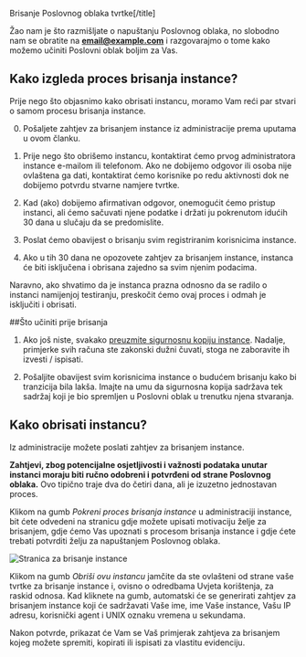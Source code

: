 Brisanje Poslovnog oblaka tvrtke[/title]

<div class="card-panel blue-text text-darken-2">Žao nam je što razmišljate o napuštanju Poslovnog oblaka, no slobodno nam se obratite na <b><a href="mailto:email@example.com">email@example.com</a></b> i razgovarajmo o tome kako možemo učiniti Poslovni oblak boljim za Vas.</div>

## Kako izgleda proces brisanja instance?

Prije nego što objasnimo kako obrisati instancu, moramo Vam reći par stvari o samom procesu brisanja instance. 

0. Pošaljete zahtjev za brisanjem instance iz administracije prema uputama u ovom članku.

1. Prije nego što obrišemo instancu, kontaktirat ćemo prvog administratora instance e-mailom ili telefonom. Ako ne dobijemo odgovor ili osoba nije ovlaštena ga dati, kontaktirat ćemo korisnike po redu aktivnosti dok ne dobijemo potvrdu stvarne namjere tvrtke.

2. Kad (ako) dobijemo afirmativan odgovor, onemogućit ćemo pristup instanci, ali ćemo sačuvati njene podatke i držati ju pokrenutom idućih 30 dana u slučaju da se predomislite.

3. Poslat ćemo obavijest o brisanju svim registriranim korisnicima instance.

4. Ako u tih 30 dana ne opozovete zahtjev za brisanjem instance, instanca će biti isključena i obrisana zajedno sa svim njenim podacima.

Naravno, ako shvatimo da je instanca prazna odnosno da se radilo o instanci namijenjoj testiranju, preskočit ćemo ovaj proces i odmah je isključiti i obrisati.

##Što učiniti prije brisanja

1. Ako još niste, svakako [preuzmite sigurnosnu kopiju instance](/pomoc/procitaj/backup-export). Nadalje, primjerke svih računa ste zakonski dužni čuvati, stoga ne zaboravite ih izvesti / ispisati.

2. Pošaljite obavijest svim korisnicima instance o budućem brisanju kako bi tranzicija bila lakša. Imajte na umu da sigurnosna kopija sadržava tek sadržaj koji je bio spremljen u Poslovni oblak u trenutku njena stvaranja.


## Kako obrisati instancu?

Iz administracije možete poslati zahtjev za brisanjem instance.

**Zahtjevi, zbog potencijalne osjetljivosti i važnosti podataka unutar instanci moraju biti ručno odobreni i potvrđeni od strane Poslovnog oblaka.** Ovo tipično traje dva do četiri dana, ali je izuzetno jednostavan proces.

Klikom na gumb *Pokreni proces brisanja instance* u administraciji instance, bit ćete odvedeni na stranicu gdje možete upisati motivaciju želje za brisanjem, gdje ćemo Vas upoznati s procesom brisanja instance i gdje ćete trebati potvrditi želju za napuštanjem Poslovnog oblaka.

![Stranica za brisanje instance](https://oblak.mbmjertan.co/public/educateam/file/c5c0d9cf4b64fc47a20f0fef2283f45fadcfdec078a1f28f1b38cd8d722a5081)

<div class="card-panel blue-grey darken-2 white-text">Klikom na gumb <i>Obriši ovu instancu</i> jamčite da ste ovlašteni od strane vaše tvrtke za brisanje instance i, ovisno o odredbama Uvjeta korištenja, za raskid odnosa. Kad kliknete na gumb, automatski će se generirati zahtjev za brisanjem instance koji će sadržavati Vaše ime, ime Vaše instance, Vašu IP adresu, korisnički agent i UNIX oznaku vremena u sekundama.</div>

Nakon potvrde, prikazat će Vam se Vaš primjerak zahtjeva za brisanjem kojeg možete spremiti, kopirati ili ispisati za vlastitu evidenciju.




